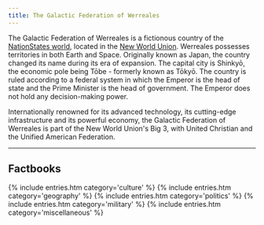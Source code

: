 ```yaml
---
title: The Galactic Federation of Werreales
---
```


The Galactic Federation of Werreales is a fictionous country of the [NationStates world](https://nationstates.net), located in the [New World Union](https://www.nationstates.net/region=new_world_union). Werreales possesses territories in both Earth and Space. Originally known as Japan, the country changed its name during its era of expansion. The capital city is Shinkyō, the economic pole being Tōbe - formerly known as Tōkyō. The country is ruled according to a federal system in which the Emperor is the head of state and the Prime Minister is the head of government. The Emperor does not hold any decision-making power.

Internationally renowned for its advanced technology, its cutting-edge infrastructure and its powerful economy, the Galactic Federation of Werreales is part of the New World Union's Big 3, with United Christian and the Unified American Federation.

---

## Factbooks

{% include entries.htm category='culture' %}
{% include entries.htm category='geography' %}
{% include entries.htm category='politics' %}
{% include entries.htm category='military' %}
{% include entries.htm category='miscellaneous' %}